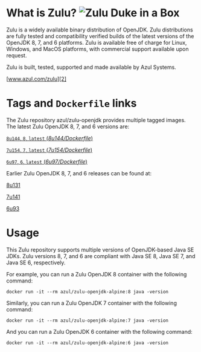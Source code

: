 What is Zulu? ![Zulu Duke in a Box][1]
======================================

Zulu is a widely available binary distribution of OpenJDK. Zulu distributions are fully tested and compatibility verified builds of the latest versions of the OpenJDK 8, 7, and 6 platforms. Zulu is available free of charge for Linux, Windows, and MacOS platforms, with commercial support available upon request.

Zulu is built, tested, supported and made available by Azul Systems.

[www.azul.com/zulu][2]

Tags and `Dockerfile` links
===========================

The Zulu repository azul/zulu-openjdk provides multiple tagged images. The latest Zulu OpenJDK 8, 7, and 6 versions are:

[`8u144`, `8`, `latest` (*8u144/Dockerfile*)][14]

[`7u154`, `7`, `latest` (*7u154/Dockerfile*)][12]

[`6u97`, `6`, `latest` (*6u97/Dockerfile*)][10]

Earlier Zulu OpenJDK 8, 7, and 6 releases can be found at:

[8u131][15]

[7u141][13]

[6u93][11]

Usage
=====

This Zulu repository supports multiple versions of OpenJDK-based Java SE JDKs. Zulu versions 8, 7, and 6 are compliant with Java SE 8, Java SE 7, and Java SE 6, respectively.

For example, you can run a Zulu OpenJDK 8 container with the following command:

    docker run -it --rm azul/zulu-openjdk-alpine:8 java -version

Similarly, you can run a Zulu OpenJDK 7 container with the following command:

    docker run -it --rm azul/zulu-openjdk-alpine:7 java -version

And you can run a Zulu OpenJDK 6 container with the following command:

    docker run -it --rm azul/zulu-openjdk-alpine:6 java -version


  [1]: https://www.azul.com/files/ZuluDocker60.gif
  [2]: http://www.azul.com/zulu
  [10]: https://github.com/zulu-openjdk/zulu-openjdk/blob/master/alpine/6u97-6.17.0.1/Dockerfile
  [11]: https://github.com/zulu-openjdk/zulu-openjdk/blob/master/alpine/6u93-6.16.0.1/Dockerfile
  [12]: https://github.com/zulu-openjdk/zulu-openjdk/blob/master/alpine/7u154-7.20.0.3/Dockerfile
  [13]: https://github.com/zulu-openjdk/zulu-openjdk/blob/master/alpine/7u141-7.18.0.3/Dockerfile
  [14]: https://github.com/zulu-openjdk/zulu-openjdk/blob/master/alpine/8u144-8.23.0.3/Dockerfile
  [15]: https://github.com/zulu-openjdk/zulu-openjdk/blob/master/alpine/8u131-8.21.0.1/Dockerfile
  [16]: https://github.com/zulu-openjdk/zulu-openjdk/blob/master/alpine/9-ea/Dockerfile
